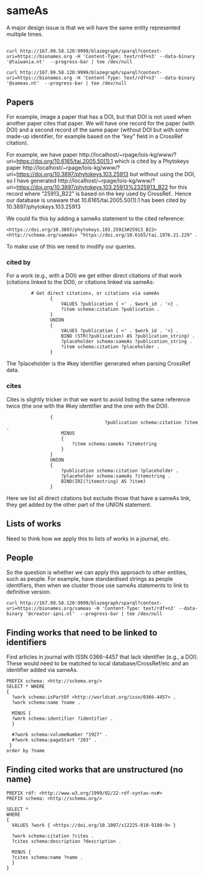 # sameAs

A major design issue is that we will have the same entity represented multiple times. 

##

```
curl http://167.99.58.120:9999/blazegraph/sparql?context-uri=https://bionames.org -H 'Content-Type: text/rdf+n3' --data-binary '@taiwania.nt'  --progress-bar | tee /dev/null

```

```
curl http://167.99.58.120:9999/blazegraph/sparql?context-uri=https://bionames.org -H 'Content-Type: text/rdf+n3' --data-binary '@sameas.nt'  --progress-bar | tee /dev/null

```


## Papers

For example, image a paper that has a DOI, but that DOI is not used when another paper cites that paper. We will have one record for the paper (with DOI) and a second record of the same paper (without DOI but with some made-up identifier, for example based on the “key” field in a CrossRef citation).

For example, we have paper http://localhost/~rpage/lois-kg/www/?uri=https://doi.org/10.6165/tai.2005.50(1).1 which is cited by a Phytokeys paper http://localhost/~rpage/lois-kg/www/?uri=https://doi.org/10.3897/phytokeys.103.25913 but without using the DOI, so I have generated http://localhost/~rpage/lois-kg/www/?uri=https://doi.org/10.3897/phytokeys.103.25913%2325913_B22 for this record where “25913_B22” is based on the key used by CrossRef.. Hence our database is unaware that 10.6165/tai.2005.50(1).1 has been cited by 10.3897/phytokeys.103.25913

We could fix this by adding a sameAs statement to the cited reference:
```
<https://doi.org/10.3897/phytokeys.103.25913#25913_B22> <http://schema.org/sameAs> "https://doi.org/10.6165/tai.1976.21.229" .
```
To make use of this we need to modify our queries.

### cited by

For a work (e.g., with a DOI) we get either direct citations of that work (citations linked to the DOI), or citations linked via sameAs:

```
         # Get direct citations, or citations via sameAs
				{
					VALUES ?publication { <' . $work_id . '>} .
					?item schema:citation ?publication .
				}
				UNION
				{
					VALUES ?publication { <' . $work_id . '>} .
				    BIND (STR(?publication) AS ?publication_string) .
				    ?placeholder schema:sameAs ?publication_string .				    
					?item schema:citation ?placeholder .
				}              	

```

The ?placeholder is the #key identifier generated when parsing CrossRef data.

### cites

Cites is slightly tricker in that we want to avoid listing the same reference twice (the one with the #key identifier and the one with the DOI).

```
             	{
									?publication schema:citation ?item .
              		MINUS 
              		{ 
              			?item schema:sameAs ?itemstring 
              		}
              	}
              	UNION
              	{
              		?publication schema:citation ?placeholder .
              		?placeholder schema:sameAs ?itemstring .
              		BIND(IRI(?itemstring) AS ?item)
              	} 

```

Here we list all direct citations but exclude those that have a sameAs link, they get added by the other part of the UNION statement.

## Lists of works

Need to think how we apply this to lists of works in a journal, etc.

## People

So the question is whether we can apply this approach to other entities, such as people. For example, have standardised strings as people identifiers, then when we cluster those use sameAs statements to link to definitive version.

```
curl http://167.99.58.120:9999/blazegraph/sparql?context-uri=https://bionames.org/sameas -H 'Content-Type: text/rdf+n3' --data-binary '@creator-ipni.nt'  --progress-bar | tee /dev/null

```


## Finding works that need to be linked to identifiers

Find articles in journal with ISSN 0366-4457 that lack identifier (e.g., a DOI). These would need to be matched to local database/CrossRef/etc and an identifier added via sameAs.

```
PREFIX schema: <http://schema.org/>
SELECT * WHERE
{
  ?work schema:isPartOf <http://worldcat.org/issn/0366-4457> .
  ?work schema:name ?name .
  
  MINUS {
  ?work schema:identifier ?identifier .
  }
  
  #?work schema:volumeNumber "1927" .
  #?work schema:pageStart "203" .
 }
order by ?name
```

## Finding cited works that are unstructured (no name)

```
PREFIX rdf: <http://www.w3.org/1999/02/22-rdf-syntax-ns#>
PREFIX schema: <http://schema.org/>

SELECT *
WHERE
{
  VALUES ?work { <https://doi.org/10.1007/s12225-010-9180-9> }
         
  ?work schema:citation ?cites .
  ?cites schema:description ?description .
  
  MINUS {
  ?cites schema:name ?name .
  }  
}

```


